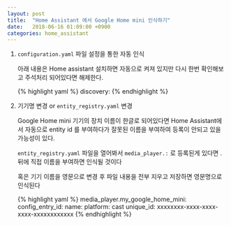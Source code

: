 ```yaml
---
layout: post
title:  "Home Assistant 에서 Google Home mini 인식하기"
date:   2018-06-16 01:09:00 +0900
categories: home_assistant
---
```


1. `configuration.yaml` 파일 설정을 통한 자동 인식

    아래 내용은 Home assistant 설치하면 자동으로 켜져 있지만 다시 한번 확인해보고 주석처리 되어있다면 해제한다.

    {% highlight yaml %}
    discovery:
    {% endhighlight %}

1. 기기명 변경 or `entity_registry.yaml` 변경

    Google Home mini 기기의 장치 이름이 한글로 되어있다면 Home Assistant에서 자동으로 entity id 를 부여하다가
    잘못된 이름을 부여하여 등록이 안되고 있을 가능성이 있다.

    `entity_registry.yaml` 파일을 열어봐서 `media_player.:` 로 등록된게 있다면 . 뒤에 직접 이름을 부여하면 인식될 것이다

    혹은 기기 이름을 영문으로 변경 후 파일 내용을 전부 지우고 저장하면 영문명으로 인식된다

    {% highlight yaml %}
    media_player.my_google_home_mini:
      config_entry_id:
      name:
      platform: cast
      unique_id: xxxxxxxx-xxxx-xxxx-xxxx-xxxxxxxxxxxx
    {% endhighlight %}

